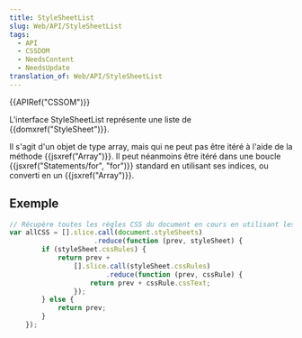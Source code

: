 ```yaml
---
title: StyleSheetList
slug: Web/API/StyleSheetList
tags:
  - API
  - CSSDOM
  - NeedsContent
  - NeedsUpdate
translation_of: Web/API/StyleSheetList
---
```


{{APIRef("CSSOM")}}

L'interface StyleSheetList représente une liste de {{domxref("StyleSheet")}}.

Il s'agit d'un objet de type array, mais qui ne peut pas être itéré à l'aide de la méthode {{jsxref("Array")}}. Il peut néanmoins être itéré dans une boucle {{jsxref("Statements/for", "for")}} standard en utilisant ses indices, ou converti en un {{jsxref("Array")}}.

## Exemple

```js
// Récupère toutes les règles CSS du document en cours en utilisant les méthodes de Array
var allCSS = [].slice.call(document.styleSheets)
                     .reduce(function (prev, styleSheet) {
        if (styleSheet.cssRules) {
            return prev +
                [].slice.call(styleSheet.cssRules)
                        .reduce(function (prev, cssRule) {
                    return prev + cssRule.cssText;
                });
        } else {
            return prev;
        }
    });
```
